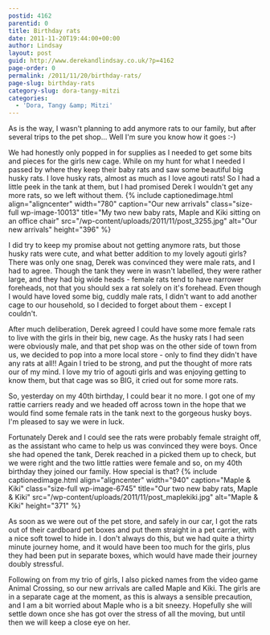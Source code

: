 ```yaml
---
postid: 4162
parentid: 0
title: Birthday rats
date: 2011-11-20T19:44:00+00:00
author: Lindsay
layout: post
guid: http://www.derekandlindsay.co.uk/?p=4162
page-order: 0
permalink: /2011/11/20/birthday-rats/
page-slug: birthday-rats
category-slug: dora-tangy-mitzi
categories:
  - 'Dora, Tangy &amp; Mitzi'
---
```

As is the way, I wasn't planning to add anymore rats to our family, but after several trips to the pet shop... Well I'm sure you know how it goes :-)

We had honestly only popped in for supplies as I needed to get some bits and pieces for the girls new cage. While on my hunt for what I needed I passed by where they keep their baby rats and saw some beautiful big husky rats. I love husky rats, almost as much as I love agouti rats! So I had a little peek in the tank at them, but I had promised Derek I wouldn't get any more rats, so we left without them. {% include captionedimage.html align="aligncenter" width="780" caption="Our new arrivals" class="size-full wp-image-10013" title="My two new baby rats, Maple and Kiki sitting on an office chair" src="/wp-content/uploads/2011/11/post_3255.jpg" alt="Our new arrivals" height="396" %} 

I did try to keep my promise about not getting anymore rats, but those husky rats were cute, and what better addition to my lovely agouti girls? There was only one snag, Derek was convinced they were male rats, and I had to agree. Though the tank they were in wasn't labelled, they were rather large, and they had big wide heads - female rats tend to have narrower foreheads, not that you should sex a rat solely on it's forehead. Even though I would have loved some big, cuddly male rats, I didn't want to add another cage to our household, so I decided to forget about them - except I couldn't.

After much deliberation, Derek agreed I could have some more female rats to live with the girls in their big, new cage. As the husky rats I had seen were obviously male, and that pet shop was on the other side of town from us, we decided to pop into a more local store - only to find they didn't have any rats at all!! Again I tried to be strong, and put the thought of more rats our of my mind. I love my trio of agouti girls and was enjoying getting to know them, but that cage was so BIG, it cried out for some more rats.

So, yesterday on my 40th birthday, I could bear it no more. I got one of my rattie carriers ready and we headed off across town in the hope that we would find some female rats in the tank next to the gorgeous husky boys. I'm pleased to say we were in luck.

Fortunately Derek and I could see the rats were probably female straight off, as the assistant who came to help us was convinced they were boys. Once she had opened the tank, Derek reached in a picked them up to check, but we were right and the two little ratties were female and so, on my 40th birthday they joined our family. How special is that? {% include captionedimage.html align="aligncenter" width="940" caption="Maple & Kiki" class="size-full wp-image-6745" title="Our two new baby rats, Maple & Kiki" src="/wp-content/uploads/2011/11/post_maplekiki.jpg" alt="Maple & Kiki" height="371" %} 

As soon as we were out of the pet store, and safely in our car, I got the rats out of their cardboard pet boxes and put them straight in a pet carrier, with a nice soft towel to hide in. I don't always do this, but we had quite a thirty minute journey home, and it would have been too much for the girls, plus they had been put in separate boxes, which would have made their journey doubly stressful.

Following on from my trio of girls, I also picked names from the video game Animal Crossing, so our new arrivals are called Maple and Kiki. The girls are in a separate cage at the moment, as this is always a sensible precaution, and I am a bit worried about Maple who is a bit sneezy. Hopefully she will settle down once she has got over the stress of all the moving, but until then we will keep a close eye on her.